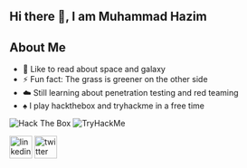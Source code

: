 

<!--### Hi there 👋, My name is Muhammad Hazim and I'm from Malaysia

* Still learning about Information Security
* 

[![Anurag's GitHub stats](https://github-readme-stats.vercel.app/api?username=hazimsyah19)](https://github.com/anuraghazra/github-readme-stats)


**hazimsyah19/hazimsyah19** is a ✨ _special_ ✨ repository because its `README.md` (this file) appears on your GitHub profile.

Here are some ideas to get you started:

- 🔭 I’m currently working on ...
- 🌱 I’m currently learning ...
- 👯 I’m looking to collaborate on ...
- 🤔 I’m looking for help with ...
- 💬 Ask me about ...
- 📫 How to reach me: ...
- 😄 Pronouns: ...
- ⚡ Fun fact: ...

[<img src='https://cdn.jsdelivr.net/npm/simple-icons@3.0.1/icons/github.svg' alt='github' height='40'>](https://github.com/hazimsyah19)  [<img src='https://cdn.jsdelivr.net/npm/simple-icons@3.0.1/icons/twitter.svg' alt='twitter' height='40'>](https://twitter.com/Hazimirwan)  

![GitHub stats](https://github-readme-stats.vercel.app/api?username=hazimsyah19&show_icons=true)  

![Profile views](https://gpvc.arturio.dev/hazimsyah19) 
-->
## Hi there 👋, I am Muhammad Hazim 

__About Me__
---
- 👾 Like to read about space and galaxy 
- ⚡ Fun fact: The grass is greener on the other side
- ☁️ Still learning about penetration testing and red teaming 
-  ♠️ I play hackthebox and tryhackme in a free time

<img src="http://www.hackthebox.eu/badge/image/279122" alt="Hack The Box"> <img src="https://tryhackme-badges.s3.amazonaws.com/dir3x.png" alt="TryHackMe">

[<img src='https://cdn.jsdelivr.net/npm/simple-icons@3.0.1/icons/linkedin.svg' alt='linkedin' height='40'>](https://www.linkedin.com/in/linkedin.com/in/muhammad-hazim-4179941b0/)  [<img src='https://cdn.jsdelivr.net/npm/simple-icons@3.0.1/icons/twitter.svg' alt='twitter' height='40'>](https://twitter.com/Hazimirwan)  

